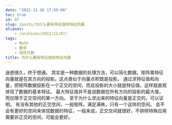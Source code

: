 ```yaml
---
date: "2012-12-16 17:59:00"
toc: true
id: 87
slug: /posts/为什么要有特征值和特征向量
aliases:
    - /archives/2012/12/87/
tags:
    - Math
    - 数学
    - 线性代数
title: 为什么要有特征值和特征向量
---
```


迷惑很久，终于想通。
其实是一种数据的处理方法，可以简化数据。矩阵乘特征向量就是在其方向的投影。这点类似于向量点积既是投影。
通过求特征值和向量，把矩阵数据投影在一个正交的空间，而且投影的大小就是特征值。这样就直观体现了数据的基本特征。
最大特征值并不是说数据在所有方向的投影的最大值，而仅限于正交空间的某一方向。
至于为什么求出来的特征向量是正交的，可以证明。
有没有其他的正交空间，一般矩阵，满足满秩，只有一个这样的空间。
会不会有更好的空间来体现数据的特征，一般来说，正交空间就很好，不排除特殊应用需要非正交的空间，可能会更好。